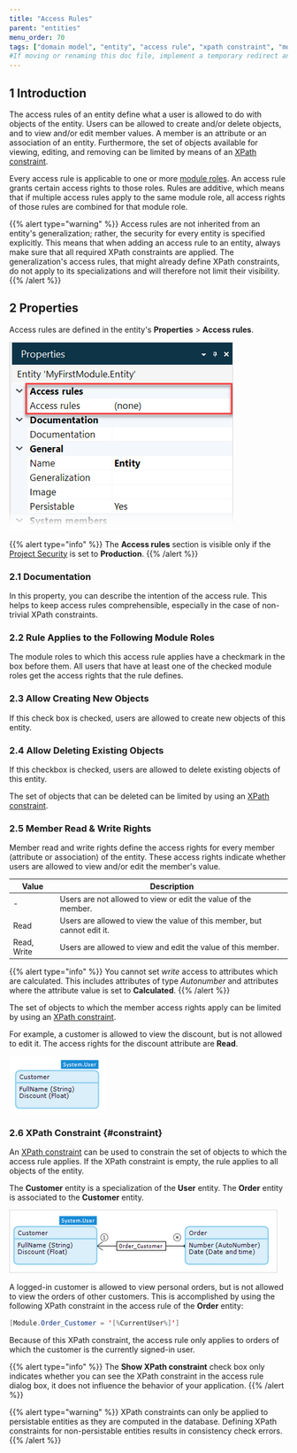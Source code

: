 ```yaml
---
title: "Access Rules"
parent: "entities"
menu_order: 70
tags: ["domain model", "entity", "access rule", "xpath constraint", "module role", "studio pro"]
#If moving or renaming this doc file, implement a temporary redirect and let the respective team know they should update the URL in the product. See Mapping to Products for more details.
---
```


## 1 Introduction

The access rules of an entity define what a user is allowed to do with objects of the entity. Users can be allowed to create and/or delete objects, and to view and/or edit member values. A member is an attribute or an association of an entity. Furthermore, the set of objects available for viewing, editing, and removing can be limited by means of an [XPath constraint](xpath-constraints).

Every access rule is applicable to one or more [module roles](module-security#module-role). An access rule grants certain access rights to those roles. Rules are additive, which means that if multiple access rules apply to the same module role, all access rights of those rules are combined for that module role.

{{% alert type="warning" %}}
Access rules are not inherited from an entity's generalization; rather, the security for every entity is specified explicitly. This means that when adding an access rule to an entity, always make sure that all required XPath constraints are applied. The generalization's access rules, that might already define XPath constraints, do not apply to its specializations and will therefore not limit their visibility.
{{% /alert %}}

## 2 Properties

Access rules are defined in the entity's **Properties** > **Access rules**.

![Access Rules for Entities](attachments/entities/access-rules-section.png)

{{% alert type="info" %}}
The **Access rules** section is visible only if the [Project Security](project-security) is set to **Production**.
{{% /alert %}}

### 2.1 Documentation

In this property, you can describe the intention of the access rule. This helps to keep access rules comprehensible, especially in the case of non-trivial XPath constraints.

### 2.2 Rule Applies to the Following Module Roles

The module roles to which this access rule applies have a checkmark in the box before them. All users that have at least one of the checked module roles get the access rights that the rule defines.

### 2.3 Allow Creating New Objects

If this check box is checked, users are allowed to create new objects of this entity.

### 2.4 Allow Deleting Existing Objects

If this checkbox is checked, users are allowed to delete existing objects of this entity.

The set of objects that can be deleted can be limited by using an [XPath constraint](#constraint).

### 2.5 Member Read & Write Rights

Member read and write rights define the access rights for every member (attribute or association) of the entity. These access rights indicate whether users are allowed to view and/or edit the member's value.

| Value | Description |
| --- | --- |
| - | Users are not allowed to view or edit the value of the member. |
| Read | Users are allowed to view the value of this member, but cannot edit it. |
| Read, Write | Users are allowed to view and edit the value of this member. |

{{% alert type="info" %}}
You cannot set *write* access to attributes which are calculated. This includes attributes of type *Autonumber* and attributes where the attribute value is set to **Calculated**.
{{% /alert %}}

The set of objects to which the member access rights apply can be limited by using an [XPath constraint](#constraint).

For example, a customer is allowed to view the discount, but is not allowed to edit it. The access rights for the discount attribute are **Read**.

![](attachments/entities/917534.png)

### 2.6 XPath Constraint {#constraint}

An [XPath constraint](xpath-constraints) can be used to constrain the set of objects to which the access rule applies. If the XPath constraint is empty, the rule applies to all objects of the entity.

The **Customer** entity is a specialization of the **User** entity. The **Order** entity is associated to the **Customer** entity.

![](attachments/entities/917537.png)

A logged-in customer is allowed to view personal orders, but is not allowed to view the orders of other customers. This is accomplished by using the following XPath constraint in the access rule of the **Order** entity:

```java
[Module.Order_Customer = '[%CurrentUser%]']
```

Because of this XPath constraint, the access rule only applies to orders of which the customer is the currently signed-in user.

{{% alert type="info" %}}
The **Show XPath constraint** check box only indicates whether you can see the XPath constraint in the access rule dialog box, it does not influence the behavior of your application.
{{% /alert %}}

{{% alert type="warning" %}}
XPath constraints can only be applied to persistable entities as they are computed in the database. Defining XPath constraints for non-persistable entities results in consistency check errors.
{{% /alert %}}
